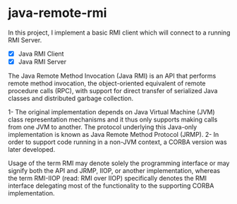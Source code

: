 java-remote-rmi
==========================

In this project, I implement a basic RMI client which will connect to a running RMI Server.

- [x] Java RMI Client
- [x] Java RMI Server

The Java Remote Method Invocation (Java RMI) is an API that performs remote method invocation, the object-oriented equivalent of remote procedure calls (RPC), with support for direct transfer of serialized Java classes and distributed garbage collection.

1- The original implementation depends on Java Virtual Machine (JVM) class representation mechanisms and it thus only supports making calls from one JVM to another. The protocol underlying this Java-only implementation is known as Java Remote Method Protocol (JRMP).
2- In order to support code running in a non-JVM context, a CORBA version was later developed.

Usage of the term RMI may denote solely the programming interface or may signify both the API and JRMP, IIOP, or another implementation, whereas the term RMI-IIOP (read: RMI over IIOP) specifically denotes the RMI interface delegating most of the functionality to the supporting CORBA implementation.
